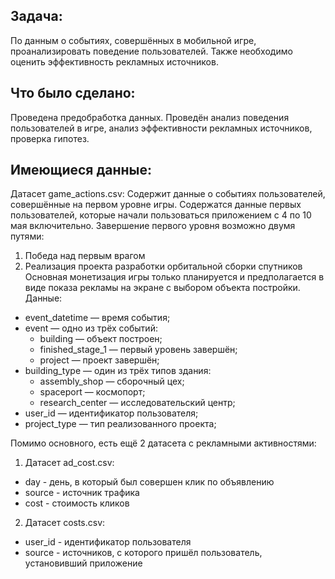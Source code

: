 ## Задача:
По данным о событиях, совершённых в мобильной игре, проанализировать поведение пользователей. Также необходимо оценить эффективность рекламных источников.

## Что было сделано:
Проведена предобработка данных. Проведён анализ поведения пользователей в игре, анализ эффективности рекламных источников, проверка гипотез.

## Имеющиеся данные:
Датасет game_actions.csv:
Содержит данные о событиях пользователей, совершённые на первом уровне игры. Содержатся данные первых пользователей, которые начали пользоваться приложением с 4 по 10 мая включительно. Завершение первого уровня возможно двумя путями:
  1) Победа над первым врагом
  2) Реализация проекта разработки орбитальной сборки спутников
Основная монетизация игры только планируется и предполагается в виде показа рекламы на экране с выбором объекта постройки.
Данные:
  - event_datetime — время события;
  - event — одно из трёх событий:
     + building — объект построен;
     + finished_stage_1 — первый уровень завершён;
     + project — проект завершён;
  - building_type — один из трёх типов здания:
     + assembly_shop — сборочный цех;
     + spaceport — космопорт;
     + research_center — исследовательский центр;
  - user_id — идентификатор пользователя;
  - project_type — тип реализованного проекта;

Помимо основного, есть ещё 2 датасета с рекламными активностями:
1. Датасет ad_cost.csv:
  - day - день, в который был совершен клик по объявлению
  - source - источник трафика
  - cost - стоимость кликов
2. Датасет costs.csv:
  - user_id - идентификатор пользователя
  - source - источников, с которого пришёл пользователь, установивший приложение
